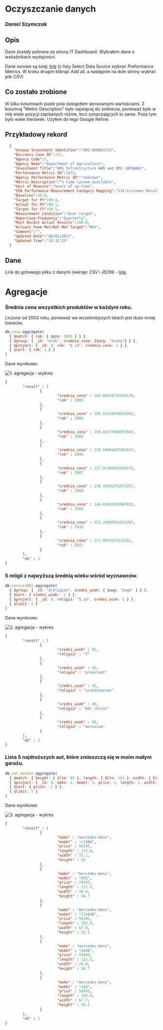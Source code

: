# Oczyszczanie danych

### *Daniel Szymczak*

## Opis

Dane zostały pobrane ze strony IT Dashboard. Wybrałem dane o wskaźnikach wydajności.

Dane surowe są tutaj: [link](http://www.itdashboard.gov/data_feeds) (z listy Select Data Source wybrać Preformance Metrics. W kroku drugim kliknąć Add all, a następnie na dole strony wybrać plik CSV)


## Co zostało zrobione
W kilku kolumnach puste pola zastąpiłem sensownymi wartościami. Z kolumną "Metric Description" było najwięcej do zrobienia, ponieważ było w niej wiele pozycji zapisanych różnie, lecz oznaczających to samo. Poza tym było wiele literówek. Użyłem do tego Google Refine.


## Przykładowy rekord

```json
  {
    "Unique Investment Identifier":"005-000001723",
    "Business Case ID":212,
    "Agency Code":5,
    "Agency Name":"Department of Agriculture",
    "Investment Title":"AMS Infrastructure WAN and DMZ (AMSWAN)",
    "Performance Metric ID":1073,
    "Agency Performance Metric ID":"unknown",
    "Metric Description":"% time system available",
    "Unit of Measure":"hours of up-time",
    "FEA Performance Measurement Category Mapping":"115-Customer Results - Service Accessibility",
    "Baseline":99.0,
    "Target for PY":99.0,
    "Actual for PY":99.1,
    "Target for CY":99.1,
    "Measurement Condition":"Over target",
    "Reporting Frequency":"Quarterly",
    "Most Recent Actual Results":100.0,
    "Actuals have Met/Not Met Target":"Met",
    "Comment":"",
    "Updated Date":"08/01/2012",
    "Updated Time":"15:32:25"
  }
```


## Dane
Link do gotowego pliku z danymi (wersje: CSV i JSON) - [link](https://skydrive.live.com/redir?resid=3BDE303B2D273EC6!110&authkey=!AL8hldB0hUHsEdE).



# Agregacje

### Średnia cena wszystkich produktów w każdym roku. 
Liczone od 2003 roku, ponieważ we wcześniejszych latach jest dużo mniej towarów.

```js
db.ceny.aggregate(
  { $match: { rok: { $gte: 2003 } } },
  { $group: { _id: "$rok", srednia_cena: {$avg: "$cena"} } },
  { $project: { _id: 0, rok: "$_id", srednia_cena: 1 } }, 
  { $sort: { rok: 1 } }
)
```


Dane wynikowe:


![1. agregacja - wykres](/images/dszymczak_wykres_agregacja1.png)


```json
{
        "result" : [
                {
                        "srednia_cena" : 165.66878737846176,
                        "rok" : 2003
                },
                {
                        "srednia_cena" : 185.02154650522843,
                        "rok" : 2004
                },
                {
                        "srednia_cena" : 204.84727886057044,
                        "rok" : 2005
                },
                {
                        "srednia_cena" : 239.50884887952537,
                        "rok" : 2006
                },
                {
                        "srednia_cena" : 227.91266692546535,
                        "rok" : 2007
                },
                {
                        "srednia_cena" : 238.46502741872257,
                        "rok" : 2008
                },
                {
                        "srednia_cena" : 244.63047826087035,
                        "rok" : 2009
                },
                {
                        "srednia_cena" : 252.29090563013287,
                        "rok" : 2010
                },
                {
                        "srednia_cena" : 271.0070374115251,
                        "rok" : 2011
                }
        ],
        "ok" : 1
}
```


### 5 religii z najwyższą średnią wieku wśród wyznawców.

```js
db.census1881.aggregate(
  { $group: { _id: "$religion", sredni_wiek: { $avg: "$age" } } },
  { $sort: { sredni_wiek: -1 } },
  { $project: { _id: 0, religia: "$_id", sredni_wiek: 1 } },
  { $limit: 5 }
)
```


Dane wynikowe:


![2. agregacja - wykres](/images/dszymczak_wykres_agregacja2.png)


```json
{
        "result" : [
                {
                        "sredni_wiek" : 95,
                        "religia" : "f"
                },
                {
                        "sredni_wiek" : 91,
                        "religia" : "proestant"
                },
                {
                        "sredni_wiek" : 91,
                        "religia" : "scandinavian"
                },
                {
                        "sredni_wiek" : 89,
                        "religia" : "bbl christ"
                },
                {
                        "sredni_wiek" : 89,
                        "religia" : "moroviun"
                }
        ],
        "ok" : 1
}
```


### Lista 5 najdroższych aut, które zmieszczą się w moim małym garażu.

```js
db.car_market.aggregate(
  { $match: { height: { $lte: 85 }, length: { $lte: 165 }, width: { $lte: 75 } } },
  { $project: { _id: 0, make: 1, model: 1, price: 1, length: 1, width: 1, height: 1 } },
  { $sort: { price: -1 } },
  { $limit: 5 }
)
```

Dane wynikowe:


![3. agregacja - wykres](/images/dszymczak_wykres_agregacja3.png)


```json
{
        "result" : [
                {
                        "make" : "mercedes-benz",
                        "model" : "cl500",
                        "price" : 86145,
                        "length" : 113.6,
                        "width" : 73.1,
                        "height" : 55
                },
                {
                        "make" : "mercedes-benz",
                        "model" : "e55",
                        "price" : 70395,
                        "length" : 111.5,
                        "width" : 70.8,
                        "height" : 56.7
                },
                {
                        "make" : "mercedes-benz",
                        "model" : "clk430",
                        "price" : 56195,
                        "length" : 105.9,
                        "width" : 67.8,
                        "height" : 53.4
                },
                {
                        "make" : "mercedes-benz",
                        "model" : "e430",
                        "price" : 55848,
                        "length" : 111.5,
                        "width" : 70.8,
                        "height" : 56.7
                },
                {
                        "make" : "mercedes-benz",
                        "model" : "c43",
                        "price" : 53645,
                        "length" : 105.9,
                        "width" : 67.7,
                        "height" : 56.1
                }
        ],
        "ok" : 1
}
```
